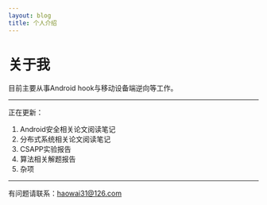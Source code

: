 ```yaml
---
layout: blog
title: 个人介绍
---
```


关于我
=======================
目前主要从事Android hook与移动设备端逆向等工作。

---
正在更新：

1. Android安全相关论文阅读笔记
2. 分布式系统相关论文阅读笔记
3. CSAPP实验报告
4. 算法相关解题报告
5. 杂项

---
有问题请联系：<haowai31@126.com>
